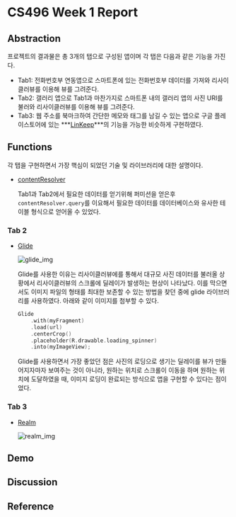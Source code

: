 # CS496 Week 1 Report

## Abstraction

프로젝트의 결과물은 총 3개의 탭으로 구성된 앱이며 각 탭은 다음과 같은 기능을 가진다.

* Tab1: 전화번호부 연동앱으로 스마트폰에 있는 전화번호부 데이터를 가져와 리사이클러뷰를 이용해 뷰를 그려준다.
* Tab2: 갤러리 앱으로 Tab1과 마찬가지로 스마트폰 내의 갤러리 앱의 사진 URI를 불러와 리사이클러뷰를 이용해 뷰를 그려준다.
* Tab3: 웹 주소를 북마크하여 간단한 메모와 태그를 남길 수 있는 앱으로 구글 플레이스토어에 있는 ***[LinKeep](https://play.google.com/store/apps/details?id=com.francescopennella.linkeep)***의 기능을 가능한 비슷하게 구현하였다.

## Functions

각 탭을 구현하면서 가장 핵심이 되었던 기술 및 라이브러리에 대한 설명이다.

* [contentResolver](https://developer.android.com/guide/topics/providers/content-provider-basics?hl=ko)

  Tab1과 Tab2에서 필요한 데이터를 얻기위해 퍼미션을 얻은후 `contentResolver.query`를 이요해서 필요한 데이터를 데이터베이스와 유사한 테이블 형식으로 얻어올 수 있었다.

### Tab 2

* [Glide](https://github.com/bumptech/glide)

  ![glide_img](https://raw.githubusercontent.com/bumptech/glide/master/static/glide_logo.png)

  Glide를 사용한 이유는 리사이클러뷰에를 통해서 대규모 사진 데이터를 불러올 상황에서 리사이클러뷰의 스크롤에 딜레이가 발생하는 현상이 나타났다. 이를 막으면서도 이미지 파일의 형태를 최대한 보존할 수 있는 방법을 찾던 중에 glide 라이브러리를 사용하였다. 아래와 같이 이미지를 첨부할 수 있다.

  ```kotlin
  Glide
      .with(myFragment)
      .load(url)
      .centerCrop()
      .placeholder(R.drawable.loading_spinner)
      .into(myImageView);
  ```

  Glide를 사용하면서 가장 좋았던 점은 사진의 로딩으로 생기는 딜레이를 뷰가 만들어지자마자 보여주는 것이 아니라, 원하는 위치로 스크롤이 이동을 하며 원하는 위치에 도달하였을 때, 이미지 로딩이 완료되는 방식으로 앱을 구현할 수 있다는 점이었다.



### Tab 3

* [Realm](https://realm.io/kr/)

  ![realm_img](https://avatars1.githubusercontent.com/u/7575099?s=200&v=4)

## Demo

## Discussion

## Reference

